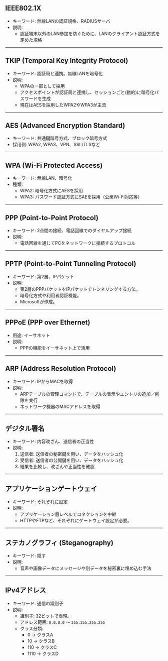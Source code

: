 ## IEEE802.1X
- キーワード: 無線LANの認証規格、RADIUSサーバ
- 説明:
  - 認証端末以外のLAN参加を防ぐために、LANのクライアント認証方式を定めた規格

---

## TKIP (Temporal Key Integrity Protocol)
- キーワード: 認証局と連携。無線LANを暗号化
- 説明: 
  - WPAの一部として採用
  - アクセスポイントが認証局と連携し、セッションごと(動的)に暗号化パスワードを生成
  - 現在はAESを採用したWPA2やWPA3が主流

---

## AES (Advanced Encryption Standard)
- キーワード: 共通鍵暗号方式、ブロック暗号方式
- 採用例: WPA2, WPA3、VPN、SSL/TLSなど

---

## WPA (Wi-Fi Protected Access)
- キーワード: 無線LAN、暗号化
- 種類: 
  - WPA2: 暗号化方式にAESを採用
  - WPA3: パスワード認証方式にSAEを採用（公衆Wi-Fi対応等）

---

## PPP (Point-to-Point Protocol)
- キーワード: 2点間の接続、電話回線でのダイヤルアップ接続
- 説明:
  - 電話回線を通じてPCをネットワークに接続するプロトコル

---

## PPTP (Point-to-Point Tunneling Protocol)
- キーワード: 第2層、IPパケット
- 説明:
  - 第2層のPPPパケットをIPパケットでトンネリングする方法。
  - 暗号化方式や利用者認証機能。
  - Microsoftが作成。

---

## PPPoE (PPP over Ethernet)
- 用途: イーサネット
- 説明:
  - PPPの機能をイーサネット上で活用

---

## ARP (Address Resolution Protocol)
- キーワード: IPからMACを取得
- 説明: 
  - ARPテーブルの管理コマンドで、テーブルの表示やエントリの追加／削除を実行
  - ネットワーク機器のMACアドレスを取得

---

## デジタル署名
- キーワード: 内容改ざん、送信者の正当性
- 説明:
  1. 送信者: 送信者の秘密鍵を用い、データをハッシュ化
  2. 受信者: 送信者の公開鍵を用い、データをハッシュ化
  3. 結果を比較し、改ざんや正当性を確認

---

## アプリケーションゲートウェイ
- キーワード: それぞれに設定
- 説明:
  - アプリケーション層レベルでコネクションを中継
  - HTTPやFTPなど、それぞれにゲートウェイ設定が必要。

---

## ステカノグラフィ (Steganography)
- キーワード: 隠す
- 説明:
  - 音声や画像データにメッセージや別データを秘密裏に埋め込む手法

---

## IPv4アドレス
- キーワード: 通信の識別子
- 説明:
  - 識別子: 32ビットで表現。
  - アドレス範囲: `0.0.0.0` 〜 `255.255.255.255`
  - クラス分類:
    - 0 → クラスA
    - 10 → クラスB
    - 110 → クラスC
    - 1110 → クラスD


